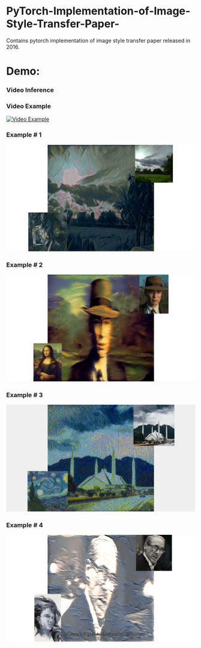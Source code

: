 # PyTorch-Implementation-of-Image-Style-Transfer-Paper-
Contains pytorch implementation of image style transfer paper released in 2016.


# Demo:

### Video Inference
### Video Example
[![Video Example](https://github.com/MuhammadBilal848/Pytorch-Implementation-of-Image-Style-Transfer-Paper-/blob/main/results/video_thumbnail.png)](https://github.com/MuhammadBilal848/Pytorch-Implementation-of-Image-Style-Transfer-Paper-/blob/main/results/output.mp4)

### Example # 1
![Example # 1](https://github.com/MuhammadBilal848/Pytorch-Implementation-of-Image-Style-Transfer-Paper-/blob/main/results/ubit%20x%20femme%20nue%20assise%201.png)

### Example # 2
![Example # 2](https://github.com/MuhammadBilal848/Pytorch-Implementation-of-Image-Style-Transfer-Paper-/blob/main/results/oppie%20x%20mona%20lisa%201.png)

### Example # 3
![Example # 3](https://github.com/MuhammadBilal848/Pytorch-Implementation-of-Image-Style-Transfer-Paper-/blob/main/results/faisal_masjid%20x%20starry%20night.png)

### Example # 4
![Example # 4](https://github.com/MuhammadBilal848/Pytorch-Implementation-of-Image-Style-Transfer-Paper-/blob/main/results/Untitled%20(3).png)

